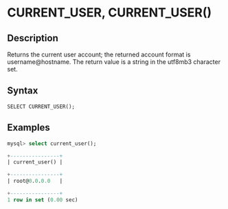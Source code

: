 # **CURRENT_USER, CURRENT_USER()**

## **Description**

Returns the current user account; the returned account format is username@hostname. The return value is a string in the utf8mb3 character set.

## **Syntax**

```
SELECT CURRENT_USER();
```

## **Examples**

```sql
mysql> select current_user();

+----------------+
| current_user() |

+----------------+
| root@0.0.0.0   |

+----------------+
1 row in set (0.00 sec)
```
